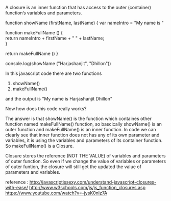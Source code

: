 A closure is an inner function that has access to the outer (container) function’s variables
and parameters.

function showName (firstName, lastName) {
var nameIntro = "My name is "
   
function makeFullName () {      
return nameIntro + firstName + " " + lastName;  
}

return makeFullName ()
}

console.log(showName ("Harjashanjit", "Dhillon")) 



In this javascript code there are two functions
1. showName()
2. makeFullName()

and the output is "My name is Harjashanjit Dhillon"

Now how does this code really works?

The answer is that showName() is the function which containes other function
named makeFullName() function, so bascically showName() is an outer function
and makeFullName() is an inner function. In code we can clearly see that inner
function does not has any of its own parameter and variables, it is using the 
variables and parameters of its container function. So makeFullName() is a Closure.

Closure stores the reference (NOT THE VALUE) of variables and parameters of outer function. So 
even if we change the value of variables or parameters of outer funtion, the closure will
still get the updated the value of parameters and variables.


reference :
http://javascriptissexy.com/understand-javascript-closures-with-ease/
http://www.w3schools.com/js/js_function_closures.asp
https://www.youtube.com/watch?v=-jysK0nlz7A